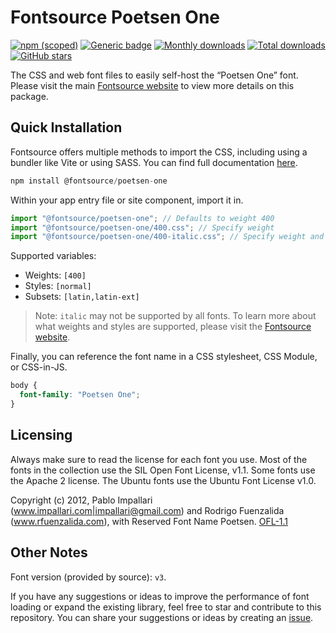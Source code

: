 # Fontsource Poetsen One

[![npm (scoped)](https://img.shields.io/npm/v/@fontsource/poetsen-one?color=brightgreen)](https://www.npmjs.com/package/@fontsource/poetsen-one) [![Generic badge](https://img.shields.io/badge/fontsource-passing-brightgreen)](https://github.com/fontsource/fontsource) [![Monthly downloads](https://badgen.net/npm/dm/@fontsource/poetsen-one)](https://github.com/fontsource/fontsource) [![Total downloads](https://badgen.net/npm/dt/@fontsource/poetsen-one)](https://github.com/fontsource/fontsource) [![GitHub stars](https://img.shields.io/github/stars/fontsource/fontsource.svg?style=social&label=Star)](https://github.com/fontsource/fontsource/stargazers)

The CSS and web font files to easily self-host the “Poetsen One” font. Please visit the main [Fontsource website](https://fontsource.org/fonts/poetsen-one) to view more details on this package.

## Quick Installation

Fontsource offers multiple methods to import the CSS, including using a bundler like Vite or using SASS. You can find full documentation [here](https://fontsource.org/docs/getting-started/introduction).

```javascript
npm install @fontsource/poetsen-one
```

Within your app entry file or site component, import it in.

```javascript
import "@fontsource/poetsen-one"; // Defaults to weight 400
import "@fontsource/poetsen-one/400.css"; // Specify weight
import "@fontsource/poetsen-one/400-italic.css"; // Specify weight and style
```

Supported variables:
- Weights: `[400]`
- Styles: `[normal]`
- Subsets: `[latin,latin-ext]`

> Note: `italic` may not be supported by all fonts. To learn more about what weights and styles are supported, please visit the [Fontsource website](https://fontsource.org/fonts/poetsen-one).

Finally, you can reference the font name in a CSS stylesheet, CSS Module, or CSS-in-JS.

```css
body {
  font-family: "Poetsen One";
}
```

## Licensing
Always make sure to read the license for each font you use. Most of the fonts in the collection use the SIL Open Font License, v1.1. Some fonts use the Apache 2 license. The Ubuntu fonts use the Ubuntu Font License v1.0.

Copyright (c) 2012, Pablo Impallari (www.impallari.com|impallari@gmail.com) and Rodrigo Fuenzalida (www.rfuenzalida.com), with Reserved Font Name Poetsen.
[OFL-1.1](http://scripts.sil.org/OFL)

## Other Notes
Font version (provided by source): `v3`.

If you have any suggestions or ideas to improve the performance of font loading or expand the existing library, feel free to star and contribute to this repository. You can share your suggestions or ideas by creating an [issue](https://github.com/fontsource/fontsource/issues).
